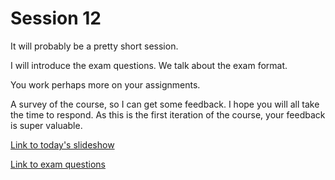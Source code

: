 # Session 12

It will probably be a pretty short session.

I will introduce the exam questions. We talk about the exam format.

You work perhaps more on your assignments.

A survey of the course, so I can get some feedback. I hope you will all take the time to respond. As this is the first iteration of the course, your feedback is super valuable.

[Link to today's slideshow](https://viaucdk-my.sharepoint.com/:p:/g/personal/trmo_viauc_dk/EcGyi5_x6JxPsVryMARuiXoBaSPA2eFvI_XijsHN__rVMw?e=35SRYl)

[Link to exam questions](https://viaucdk-my.sharepoint.com/:w:/g/personal/trmo_viauc_dk/EdTa4VjVoORBgggdCx72C08ByJq1fn9JKKlJBsc_1hYXUQ?e=RoGM8A)